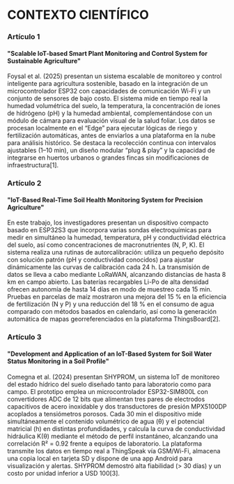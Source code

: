 # CONTEXTO CIENTÍFICO
### Artículo 1
 #### "Scalable IoT-based Smart Plant Monitoring and Control System for Sustainable Agriculture"
 
Foysal et al. (2025) presentan un sistema escalable de monitoreo y control inteligente para agricultura sostenible, basado en la integración de un microcontrolador ESP32 con capacidades de comunicación Wi-Fi y un conjunto de sensores de bajo costo. El sistema mide en tiempo real la humedad volumétrica del suelo, la temperatura, la concentración de iones de hidrógeno (pH) y la humedad ambiental, complementándose con un módulo de cámara para evaluación visual de la salud foliar. Los datos se procesan localmente en el “Edge” para ejecutar lógicas de riego y fertilización automáticas, antes de enviarlos a una plataforma en la nube para análisis histórico. Se destaca la recolección continua con intervalos ajustables (1–10 min), un diseño modular “plug & play” y la capacidad de integrarse en huertos urbanos o grandes fincas sin modificaciones de infraestructura[1].

### Artículo 2
#### "IoT-Based Real-Time Soil Health Monitoring System for Precision Agriculture"

En este trabajo, los investigadores presentan un dispositivo compacto basado en ESP32S3 que incorpora varias sondas electroquímicas para medir en simultáneo la humedad, temperatura, pH y conductividad eléctrica del suelo, así como concentraciones de macronutrientes (N, P, K). El sistema realiza una rutinas de autorcalibración: utiliza un pequeño depósito con solución patrón (pH y conductividad conocidos) para ajustar dinámicamente las curvas de calibración cada 24 h. La transmisión de datos se lleva a cabo mediante LoRaWAN, alcanzando distancias de hasta 8 km en campo abierto. Las baterías recargables Li-Po de alta densidad ofrecen autonomía de hasta 14 días en modo de muestreo cada 15 min. Pruebas en parcelas de maíz mostraron una mejora del 15 % en la eficiencia de fertilización (N y P) y una reducción del 18 % en el consumo de agua comparado con métodos basados en calendario, así como la generación automática de mapas georreferenciados en la plataforma ThingsBoard[2].

### Artículo 3
#### "Development and Application of an IoT-Based System for Soil Water Status Monitoring in a Soil Profile"

Comegna et al. (2024) presentan SHYPROM, un sistema IoT de monitoreo del estado hídrico del suelo diseñado tanto para laboratorio como para campo. El prototipo emplea un microcontrolador ESP32-SIM800L con convertidores ADC de 12 bits que alimentan tres pares de electrodos capacitivos de acero inoxidable y dos transductores de presión MPX5100DP acoplados a tensiómetros porosos. Cada 30 min el dispositivo mide simultáneamente el contenido volumétrico de agua (θ) y el potencial matricial (h) en distintas profundidades, y calcula la curva de conductividad hidráulica K(θ) mediante el método de perfil instantáneo, alcanzando una correlación R² = 0.92 frente a equipos de laboratorio. La plataforma transmite los datos en tiempo real a ThingSpeak vía GSM/Wi-Fi, almacena una copia local en tarjeta SD y dispone de una app Android para visualización y alertas. SHYPROM demostró alta fiabilidad (> 30 días) y un costo por unidad inferior a USD 100[3].


